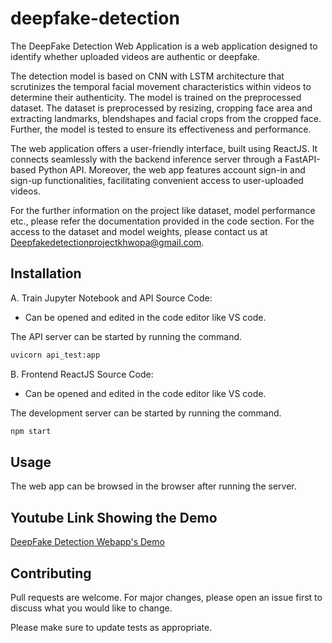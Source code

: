 # deepfake-detection
The DeepFake Detection Web Application is a web application designed to identify whether uploaded videos are authentic or deepfake. 

The detection model is based on CNN with LSTM architecture that scrutinizes the temporal facial movement characteristics within videos to determine their authenticity. The model is trained on the preprocessed dataset. The dataset is preprocessed by resizing, cropping face area and extracting landmarks, blendshapes and facial crops from the cropped face. Further, the model is tested to ensure its effectiveness and performance.

The web application offers a user-friendly interface, built using ReactJS. It connects seamlessly with the backend inference server through a FastAPI-based Python API. Moreover, the web app features account sign-in and sign-up functionalities, facilitating convenient access to user-uploaded videos.

For the further information on the project like dataset, model performance etc., please refer the documentation provided in the code section.
For the access to the dataset and model weights, please contact us at [Deepfakedetectionprojectkhwopa@gmail.com](mailto:deepfakedetectionprojectkhwopa@gmail.com).

## Installation
A. Train Jupyter Notebook and API Source Code:
 - Can be opened and edited in the code editor like VS code.

 The API server can be started by running the command.
```bash
uvicorn api_test:app
```
     
B. Frontend ReactJS Source Code:
- Can be opened and edited in the code editor like VS code.

The development server can be started by running the command.
```bash
npm start
```


## Usage

The web app can be browsed in the browser after running the server.

## Youtube Link Showing the Demo
[DeepFake Detection Webapp's Demo](https://www.youtube.com/embed/Tgo_5fGszJQ)  


## Contributing

Pull requests are welcome. For major changes, please open an issue first
to discuss what you would like to change.

Please make sure to update tests as appropriate.
